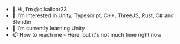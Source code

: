 - 👋 Hi, I’m @djkalicor23
- 👀 I’m interested in Unity, Typescript, C++, ThreeJS, Rust, C# and Blender
- 🌱 I’m currently learning Unity
- 📫 How to reach me - Here, but it's not much time right now

